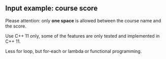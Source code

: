 ## Input example:  **course**  **score**


Please attention: only **one space** is allowed between the course name and the score.


Use C++ 11 only, some of the features are only tested and implemented in C++ 11.

Less for loop, but for-each or lambda or functional programming.

